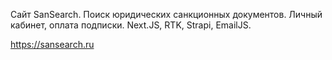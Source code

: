Сайт SanSearch. Поиск юридических санкционных документов. Личный кабинет, оплата подписки. Next.JS, RTK, Strapi, EmailJS.

https://sansearch.ru
